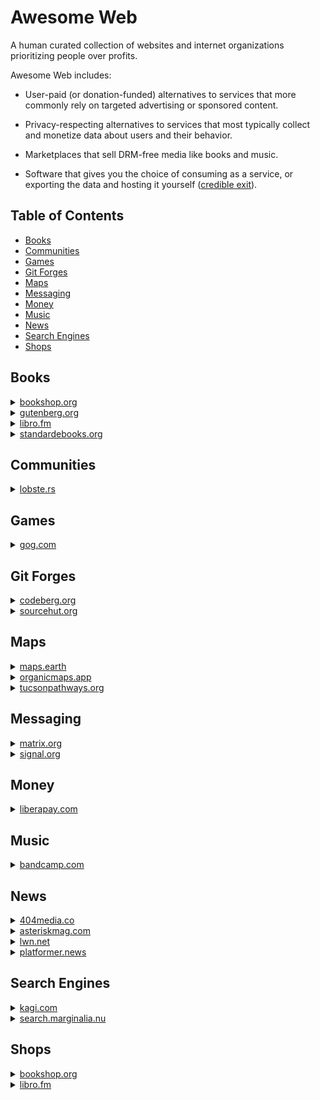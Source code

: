 # Awesome Web
A human curated collection of websites and internet organizations prioritizing
people over profits.

Awesome Web includes:

- User-paid (or donation-funded) alternatives to services that more commonly rely on targeted advertising or sponsored content.

- Privacy-respecting alternatives to services that most typically collect and monetize data about users and their behavior.

- Marketplaces that sell DRM-free media like books and music.

- Software that gives you the choice of consuming as a service, or exporting the data and hosting it yourself ([credible exit](https://newsletter.squishy.computer/p/credible-exit)).


## Table of Contents
- [Books](#books)
- [Communities](#communities)
- [Games](#games)
- [Git Forges](#git-forges)
- [Maps](#maps)
- [Messaging](#messaging)
- [Money](#money)
- [Music](#music)
- [News](#news)
- [Search Engines](#search-engines)
- [Shops](#shops)

## Books
<details><summary><a href="https://bookshop.org">bookshop.org</a></summary>
  Bookshop.org is an online book marketplace launched in January 2020.
  Its stated mission is "to financially support local, independent bookstores."
</details>
<details><summary><a href="https://gutenberg.org">gutenberg.org</a></summary>
  Project Gutenberg is a library of over 70,000 public domain eBooks.
</details>
<details><summary><a href="https://libro.fm">libro.fm</a></summary>
  Libro.fm is an employee-owned Social Purpose Corporation that shares profits
  from your audiobook purchases with your chosen bookstore, giving you the
  power to keep money within your local economy.
</details>
<details><summary><a href="https://standardebooks.org">standardebooks.org</a></summary>
  Standard Ebooks is a volunteer-driven project that produces new editions of
  public domain ebooks that are lovingly formatted, open source, free of U.S.
  copyright restrictions, and free of cost.
</details>

## Communities
<details><summary><a href="https://lobste.rs">lobste.rs</a></summary>
  Lobsters is a computing-focused community centered around link aggregation
  and discussion
</details>

## Games
<details><summary><a href="https://gog.com">gog.com</a></summary>
  GOG is a digital marketplace for local first, drm-free games.
</details>

## Git Forges
<details><summary><a href="https://codeberg.org">codeberg.org</a></summary>
  Codeberg is a collaboration platform providing Git hosting and services for
  free and open source software, content and projects.
</details>
<details><summary><a href="https://sourcehut.org">sourcehut.org</a></summary>
  Sourcehut is an open source software development platform.
</details>

## Maps
<details><summary><a href="https://maps.earth">maps.earth</a></summary>
  Open-source maps for everyone, powered by Headway and OpenStreetMap.
</details>
<details><summary><a href="https://organicmaps.app">organicmaps.app</a></summary>
  Organic Maps is a free Android & iOS offline maps app for travelers,
  tourists, hikers, drivers and cyclists based on OpenStreetMap data created by
  the community. It is a privacy-focused, open-source fork of Maps.me app.
</details>
<details><summary><a href="https://tucsonpathways.org">tucsonpathways.org</a></summary>
  Finding Safer, Smarter, Quieter Cycling Routes in Tucson, AZ.
</details>

## Messaging
<details><summary><a href="https://matrix.org">matrix.org</a></summary>
  Matrix is a rich ecosystem of clients, servers, bots and application services
  operating on a secure, decentralised, communication network.
</details>
<details><summary><a href="https://signal.org">signal.org</a></summary>
  Signal is an open source encrypted messaging service for instant messaging,
  voice calls, and video calls.
</details>

## Money
<details><summary><a href="https://liberapay.com">liberapay.com</a></summary>
  Liberapay is a non-profit recurrent donations platform.
</details>

## Music
<details><summary><a href="https://bandcamp.com">bandcamp.com</a></summary>
  Bandcamp is an online record store and music community where passionate fans
  discover, connect with, and directly support the artists they love.
</details>

## News
<details><summary><a href="https://404media.co">404media.co</a></summary>
  404 Media is a journalist-founded digital media company exploring the ways
  technology is shaping–and is shaped by–our world.
</details>
<details><summary><a href="https://asteriskmag.com">asteriskmag.com</a></summary>
  Asterisk is a quarterly journal of in-depth essays about our world.
</details>
<details><summary><a href="https://lwn.net">lwn.net</a></summary>
  LWN.net is a reader-supported news site dedicated to producing the best
  coverage from within the Linux and free software development communities
</details>
<details><summary><a href="https://platformer.news">platformer.news</a></summary>
  Platformer is your daily guide to understanding social networks and their
  relationships with the world.
</details>

## Search Engines
<details><summary><a href="https://kagi.com">kagi.com</a></summary>
  Kagi Inc. is a company created with the mission to humanize the web. Our goal
  is to amplify the web of human knowledge, creativity, and self-expression.
</details>
<details><summary><a href="https://search.marginalia.nu">search.marginalia.nu</a></summary>
  Marginalia is an independent DIY search engine that focuses on non-commercial
  content, and attempts to show you sites you perhaps weren't aware of in favor
  of the sort of sites you probably already knew existed.
</details>

## Shops
<details><summary><a href="https://bookshop.org">bookshop.org</a></summary>
  Bookshop.org is an online book marketplace launched in January 2020.
  Its stated mission is "to financially support local, independent bookstores."
</details>
<details><summary><a href="https://libro.fm">libro.fm</a></summary>
  Libro.fm is an employee-owned Social Purpose Corporation that shares profits
  from your audiobook purchases with your chosen bookstore, giving you the
  power to keep money within your local economy.
</details>

